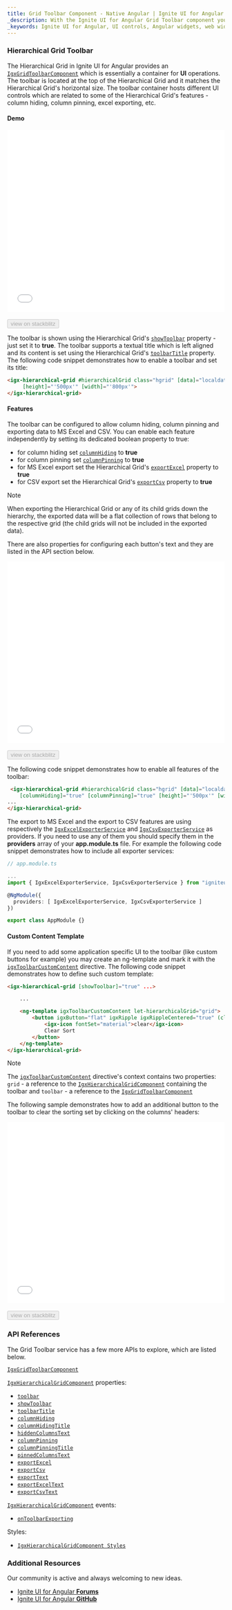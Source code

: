 ```yaml
---
title: Grid Toolbar Component - Native Angular | Ignite UI for Angular
_description: With the Ignite UI for Angular Grid Toolbar component you can have a centralized location for IgxGrid features UI controls.
_keywords: Ignite UI for Angular, UI controls, Angular widgets, web widgets, UI widgets, Angular, Native Angular Components Suite, Native Angular Controls, Native Angular Components Library, Native Angular Component, Angular Grid, Angular Data Grid component, Angular Data Grid control, Angular Grid component, Angular Grid control, Angular High Performance Grid, Angular Data Grid Toolbar, Grid Toolbar, Angular Grid Toolbar, excel export, grid column hiding chooser, grid column pinning chooser
---
```


### Hierarchical Grid Toolbar

The Hierarchical Grid in Ignite UI for Angular provides an [`IgxGridToolbarComponent`]({environment:angularApiUrl}/classes/igxgridtoolbarcomponent.html) which is essentially a container for **UI** operations. The toolbar is located at the top of the Hierarchical Grid and it matches the Hierarchical Grid's horizontal size. The toolbar container hosts different UI controls which are related to some of the Hierarchical Grid's features - column hiding, column pinning, excel exporting, etc.

#### Demo




<div class="sample-container loading" style="height:420px">
    <iframe id="hierarchical-grid-toolbar-sample-1-iframe" src='{environment:demosBaseUrl}/hierarchical-grid/hierarchical-grid-toolbar-title' width="100%" height="100%" seamless frameBorder="0" onload="onSampleIframeContentLoaded(this);"></iframe>
</div>
<br/>
<div>
<button data-localize="stackblitz" disabled class="stackblitz-btn" data-iframe-id="hierarchical-grid-toolbar-sample-1-iframe" data-demos-base-url="{environment:demosBaseUrl}">view on stackblitz</button>
</div>


The toolbar is shown using the Hierarchical Grid's [`showToolbar`]({environment:angularApiUrl}/classes/igxhierarchicalgridcomponent.html#showtoolbar) property - just set it to **true**. The toolbar supports a textual title which is left aligned and its content is set using the Hierarchical Grid's [`toolbarTitle`]({environment:angularApiUrl}/classes/igxhierarchicalgridcomponent.html#toolbartitle) property. The following code snippet demonstrates how to enable a toolbar and set its title:




```html
<igx-hierarchical-grid #hierarchicalGrid class="hgrid" [data]="localdata" [showToolbar]="true" toolbarTitle="Singers" 
     [height]="'500px'" [width]="'800px'">
</igx-hierarchical-grid>
```


#### Features

The toolbar can be configured to allow column hiding, column pinning and exporting data to MS Excel and CSV. 
You can enable each feature independently by setting its dedicated boolean property to true:
- for column hiding set [`columnHiding`]({environment:angularApiUrl}/classes/igxhierarchicalgridcomponent.html#columnhiding) to **true**
- for column pinning set [`columnPinning`]({environment:angularApiUrl}/classes/igxhierarchicalgridcomponent.html#columnpinning) to **true**
- for MS Excel export set the Hierarchical Grid's [`exportExcel`]({environment:angularApiUrl}/classes/igxhierarchicalgridcomponent.html#exportexcel) property to **true**
- for CSV export set the Hierarchical Grid's [`exportCsv`]({environment:angularApiUrl}/classes/igxhierarchicalgridcomponent.html#exportcsv) property to **true**


> [!NOTE]
> When exporting the Hierarchical Grid or any of its child grids down the hierarchy, the exported data will be a flat collection of rows
> that belong to the respective grid (the child grids will not be included in the exported data).


There are also properties for configuring each button's text and they are listed in the API section below.




<div class="sample-container loading" style="height:420px">
    <iframe id="hierarchical-grid-toolbar-sample-2-iframe" src='{environment:demosBaseUrl}/hierarchical-grid/hierarchical-grid-toolbar-options' width="100%" height="100%" seamless frameBorder="0" onload="onSampleIframeContentLoaded(this);"></iframe>
</div>
<br/>
<div>
<button data-localize="stackblitz" disabled class="stackblitz-btn" data-iframe-id="hierarchical-grid-toolbar-sample-2-iframe" data-demos-base-url="{environment:demosBaseUrl}">view on stackblitz</button>
</div>


The following code snippet demonstrates how to enable all features of the toolbar:




```html
 <igx-hierarchical-grid #hierarchicalGrid class="hgrid" [data]="localdata" [showToolbar]="true" toolbarTitle="Singers" 
    [columnHiding]="true" [columnPinning]="true" [height]="'500px'" [width]="'100%'">
...
</igx-hierarchical-grid>
```


The export to MS Excel and the export to CSV features are using respectively the [`IgxExcelExporterService`]({environment:angularApiUrl}/classes/igxexcelexporterservice.html) and [`IgxCsvExporterService`]({environment:angularApiUrl}/classes/igxcsvexporterservice.html) as providers. If you need to use any of them you should specify them in the **providers** array of your **app.module.ts** file. For example the following code snippet demonstrates how to include all exporter services:

```typescript
// app.module.ts

...
import { IgxExcelExporterService, IgxCsvExporterService } from "igniteui-angular";

@NgModule({
  providers: [ IgxExcelExporterService, IgxCsvExporterService ]
})

export class AppModule {}
```

#### Custom Content Template

If you need to add some application specific UI to the toolbar (like custom buttons for example) you may create an ng-template and mark it with the [`igxToolbarCustomContent`]({environment:angularApiUrl}/classes/igxgridtoolbarcustomcontentdirective.html) directive. The following code snippet demonstrates how to define such custom template:

```html
<igx-hierarchical-grid [showToolbar]="true" ...>

    ...

    <ng-template igxToolbarCustomContent let-hierarchicalGrid="grid">
        <button igxButton="flat" igxRipple igxRippleCentered="true" (click)="hierarchicalGrid.clearSort()">
            <igx-icon fontSet="material">clear</igx-icon>
            Clear Sort
        </button>
    </ng-template>
</igx-hierarchical-grid>
```

> [!NOTE]
> The [`igxToolbarCustomContent`]({environment:angularApiUrl}/classes/igxgridtoolbarcustomcontentdirective.html) directive's context contains two properties:
> `grid` - a reference to the [`IgxHierarchicalGridComponent`]({environment:angularApiUrl}/classes/igxhierarchicalgridcomponent.html) containing the toolbar and
> `toolbar` - a reference to the [`IgxGridToolbarComponent`]({environment:angularApiUrl}/classes/igxgridtoolbarcomponent.html)

The following sample demonstrates how to add an additional button to the toolbar to clear the sorting set by clicking on the columns' headers:




<div class="sample-container loading" style="height:420px">
    <iframe id="hierarchical-grid-toolbar-sample-3-iframe" src='{environment:demosBaseUrl}/hierarchical-grid/hierarchical-grid-toolbar-custom' width="100%" height="100%" seamless frameBorder="0" onload="onSampleIframeContentLoaded(this);"></iframe>
</div>
<br/>
<div>
<button data-localize="stackblitz" disabled class="stackblitz-btn" data-iframe-id="hierarchical-grid-toolbar-sample-3-iframe" data-demos-base-url="{environment:demosBaseUrl}">view on stackblitz</button>
</div>
<div class="divider"></div>


### API References

The Grid Toolbar service has a few more APIs to explore, which are listed below.

[`IgxGridToolbarComponent`]({environment:angularApiUrl}/classes/igxgridtoolbarcomponent.html)

[`IgxHierarchicalGridComponent`]({environment:angularApiUrl}/classes/igxhierarchicalgridcomponent.html) properties:
* [`toolbar`]({environment:angularApiUrl}/classes/igxhierarchicalgridcomponent.html#toolbar)
* [`showToolbar`]({environment:angularApiUrl}/classes/igxhierarchicalgridcomponent.html#showtoolbar)
* [`toolbarTitle`]({environment:angularApiUrl}/classes/igxhierarchicalgridcomponent.html#toolbartitle)
* [`columnHiding`]({environment:angularApiUrl}/classes/igxhierarchicalgridcomponent.html#columnhiding)
* [`columnHidingTitle`]({environment:angularApiUrl}/classes/igxhierarchicalgridcomponent.html#columnhidingtitle)
* [`hiddenColumnsText`]({environment:angularApiUrl}/classes/igxhierarchicalgridcomponent.html#hiddencolumnstext)
* [`columnPinning`]({environment:angularApiUrl}/classes/igxhierarchicalgridcomponent.html#columnpinning)
* [`columnPinningTitle`]({environment:angularApiUrl}/classes/igxhierarchicalgridcomponent.html#columnpinningtitle)
* [`pinnedColumnsText`]({environment:angularApiUrl}/classes/igxhierarchicalgridcomponent.html#pinnedcolumnstext)
* [`exportExcel`]({environment:angularApiUrl}/classes/igxhierarchicalgridcomponent.html#exportexcel)
* [`exportCsv`]({environment:angularApiUrl}/classes/igxhierarchicalgridcomponent.html#exportcsv)
* [`exportText`]({environment:angularApiUrl}/classes/igxhierarchicalgridcomponent.html#exporttext)
* [`exportExcelText`]({environment:angularApiUrl}/classes/igxhierarchicalgridcomponent.html#exportexceltext)
* [`exportCsvText`]({environment:angularApiUrl}/classes/igxhierarchicalgridcomponent.html#exportcsvtext)

[`IgxHierarchicalGridComponent`]({environment:angularApiUrl}/classes/igxhierarchicalgridcomponent.html) events:
* [`onToolbarExporting`]({environment:angularApiUrl}/classes/igxhierarchicalgridcomponent.html#ontoolbarexporting)

Styles:

* [`IgxHierarchicalGridComponent Styles`]({environment:sassApiUrl}/index.html#function-igx-grid-theme)

### Additional Resources

<div class="divider--half"></div>
Our community is active and always welcoming to new ideas.

* [Ignite UI for Angular **Forums**](https://www.infragistics.com/community/forums/f/ignite-ui-for-angular)
* [Ignite UI for Angular **GitHub**](https://github.com/IgniteUI/igniteui-angular)